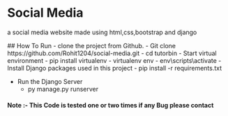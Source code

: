 <h1>Social Media </h1>

<p> a social media website made using html,css,bootstrap and django </p>
## How To Run 
- clone the project from Github.
  -  Git clone https://github.com/Rohit1204/social-media.git
  - cd tutorbin
- Start virtual environment
  - pip install virtualenv
  - virtualenv env
  - env\scripts\activate
- Install Django packages used in this project
  - pip install -r requirements.txt
  
- Run the Django Server
  - py manage.py runserver

#### Note :- This Code is tested one or two times if any Bug please contact